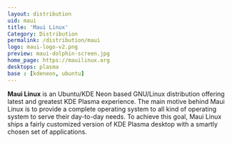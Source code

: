 ```yaml
---
layout: distribution
uid: maui
title: 'Maui Linux'
Category: Distribution
permalink: /distribution/maui
logo: maui-logo-v2.png
preview: maui-dolphin-screen.jpg
home_page: https://mauilinux.org
desktops: plasma
base : [kdeneon, ubuntu]
---
```


**Maui Linux** is an Ubuntu/KDE Neon based GNU/Linux distribution offering latest and greatest KDE Plasma
experience. The main motive behind Maui Linux is to provide a complete operating system to all kind of
operating system to serve their day-to-day needs. To achieve this goal, Maui Linux ships a fairly customized
version of KDE Plasma desktop with a smartly chosen set of applications.
